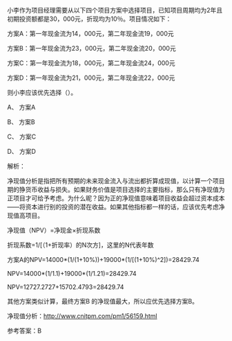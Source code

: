 
小李作为项目经理需要从以下四个项目方案中选择项目，已知项目周期均为2年且初期投资额都是30，000元，折现均为10％。项目情况如下：

方案A：第一年现金流为14，000元，第二年现金流19，000元

方案B：第一年现金流为23，000元，第二年现金流20，000元

方案C：第一年现金流为18，000元，第二年现金流24，000元

方案D：第一年现金流为21，000元，第二年现金流22，000元

则小李应该优先选择（）。

A、 方案A

B、 方案B

C、 方案C

D、 方案D

解析：

净现值分析是指把所有预期的未来现金流入与流出都折算成现值，以计算一个项目期的狰货币收益与损失。如果财务价值是项目选择的主要指标，那么只有净现值为正项目才可给予考虑。为什么昵？因为正的净现值意味着项目收益会超过资本成本——将资本进行别的投资的潜在收益。如果其他指标都一样的话，应该优先考虑净现值高项目。

净现值（NPV）=净现金×折现系数

折现系数=1/[（1+折现率）的N次方]，这里的N代表年数

方案A的NPV=14000*(1/(1+10%))+19000*(1/[(1+10%)^2])=28429.74

NPV=14000*(1/1.1)+19000*(1/1.21)=28429.74

NPV=12727.2727+15702.4793=28429.74


其他方案类似计算，最终方案B 的净现值最大，所以应优先选择方案B。

净现值分析：http://www.cnitpm.com/pm1/56159.html


参考答案：B

